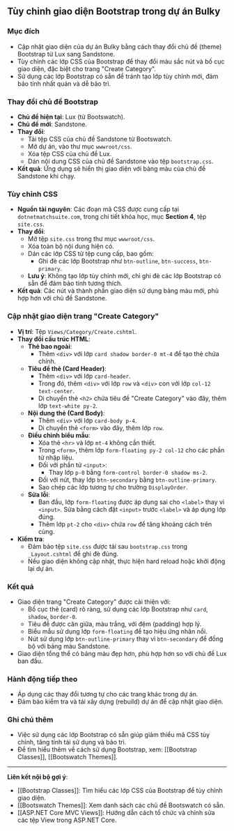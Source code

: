 ## Tùy chỉnh giao diện Bootstrap trong dự án Bulky

### Mục đích
- Cập nhật giao diện của dự án Bulky bằng cách thay đổi chủ đề (theme) Bootstrap từ Lux sang Sandstone.
- Tùy chỉnh các lớp CSS của Bootstrap để thay đổi màu sắc nút và bố cục giao diện, đặc biệt cho trang "Create Category".
- Sử dụng các lớp Bootstrap có sẵn để tránh tạo lớp tùy chỉnh mới, đảm bảo tính nhất quán và dễ bảo trì.

### Thay đổi chủ đề Bootstrap
- **Chủ đề hiện tại**: Lux (từ Bootswatch).
- **Chủ đề mới**: Sandstone.
- **Thay đổi**:
  - Tải tệp CSS của chủ đề Sandstone từ Bootswatch.
  - Mở dự án, vào thư mục `wwwroot/css`.
  - Xóa tệp CSS của chủ đề Lux.
  - Dán nội dung CSS của chủ đề Sandstone vào tệp `bootstrap.css`.
- **Kết quả**: Ứng dụng sẽ hiển thị giao diện với bảng màu của chủ đề Sandstone khi chạy.

### Tùy chỉnh CSS
- **Nguồn tài nguyên**: Các đoạn mã CSS được cung cấp tại `dotnetmatchsuite.com`, trong chi tiết khóa học, mục **Section 4**, tệp `site.css`.
- **Thay đổi**:
  - Mở tệp `site.css` trong thư mục `wwwroot/css`.
  - Xóa toàn bộ nội dung hiện có.
  - Dán các lớp CSS từ tệp cung cấp, bao gồm:
    - Ghi đè các lớp Bootstrap như `btn-outline`, `btn-success`, `btn-primary`.
  - **Lưu ý**: Không tạo lớp tùy chỉnh mới, chỉ ghi đè các lớp Bootstrap có sẵn để đảm bảo tính tương thích.
- **Kết quả**: Các nút và thành phần giao diện sử dụng bảng màu mới, phù hợp hơn với chủ đề Sandstone.

### Cập nhật giao diện trang "Create Category"
- **Vị trí**: Tệp `Views/Category/Create.cshtml`.
- **Thay đổi cấu trúc HTML**:
  - **Thẻ bao ngoài**:
    - Thêm `<div>` với lớp `card shadow border-0 mt-4` để tạo thẻ chứa chính.
  - **Tiêu đề thẻ (Card Header)**:
    - Thêm `<div>` với lớp `card-header`.
    - Trong đó, thêm `<div>` với lớp `row` và `<div>` con với lớp `col-12 text-center`.
    - Di chuyển thẻ `<h2>` chứa tiêu đề "Create Category" vào đây, thêm lớp `text-white py-2`.
  - **Nội dung thẻ (Card Body)**:
    - Thêm `<div>` với lớp `card-body p-4`.
    - Di chuyển thẻ `<form>` vào đây, thêm lớp `row`.
  - **Điều chỉnh biểu mẫu**:
    - Xóa thẻ `<hr>` và lớp `mt-4` không cần thiết.
    - Trong `<form>`, thêm lớp `form-floating py-2 col-12` cho các phần tử nhập liệu.
    - Đối với phần tử `<input>`:
      - Thay lớp `p-0` bằng `form-control border-0 shadow ms-2`.
    - Đối với nút, thay lớp `btn-secondary` bằng `btn-outline-primary`.
    - Sao chép các lớp tương tự cho trường `DisplayOrder`.
  - **Sửa lỗi**:
    - Ban đầu, lớp `form-floating` được áp dụng sai cho `<label>` thay vì `<input>`. Sửa bằng cách đặt `<input>` trước `<label>` và áp dụng lớp đúng.
    - Thêm lớp `pt-2` cho `<div>` chứa `row` để tăng khoảng cách trên cùng.
- **Kiểm tra**:
  - Đảm bảo tệp `site.css` được tải sau `bootstrap.css` trong `_Layout.cshtml` để ghi đè đúng.
  - Nếu giao diện không cập nhật, thực hiện hard reload hoặc khởi động lại dự án.

### Kết quả
- Giao diện trang "Create Category" được cải thiện với:
  - Bố cục thẻ (card) rõ ràng, sử dụng các lớp Bootstrap như `card`, `shadow`, `border-0`.
  - Tiêu đề được căn giữa, màu trắng, với đệm (padding) hợp lý.
  - Biểu mẫu sử dụng lớp `form-floating` để tạo hiệu ứng nhãn nổi.
  - Nút sử dụng lớp `btn-outline-primary` thay vì `btn-secondary` để đồng bộ với bảng màu Sandstone.
- Giao diện tổng thể có bảng màu đẹp hơn, phù hợp hơn so với chủ đề Lux ban đầu.

### Hành động tiếp theo
- Áp dụng các thay đổi tương tự cho các trang khác trong dự án.
- Đảm bảo kiểm tra và tái xây dựng (rebuild) dự án để cập nhật giao diện.

### Ghi chú thêm
- Việc sử dụng các lớp Bootstrap có sẵn giúp giảm thiểu mã CSS tùy chỉnh, tăng tính tái sử dụng và bảo trì.
- Để tìm hiểu thêm về cách sử dụng Bootstrap, xem: [[Bootstrap Classes]], [[Bootswatch Themes]].

---

**Liên kết nội bộ gợi ý**:
- [[Bootstrap Classes]]: Tìm hiểu các lớp CSS của Bootstrap để tùy chỉnh giao diện.
- [[Bootswatch Themes]]: Xem danh sách các chủ đề Bootswatch có sẵn.
- [[ASP.NET Core MVC Views]]: Hướng dẫn cách tổ chức và chỉnh sửa các tệp View trong ASP.NET Core.